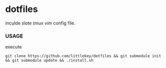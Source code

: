 dotfiles
========

inculde *slate* *tmux* *vim* config file.

### USAGE

execute

`git clone https://github.com/littlekey/dotfiles && git submodule init && git submodule update && ./install.sh`
